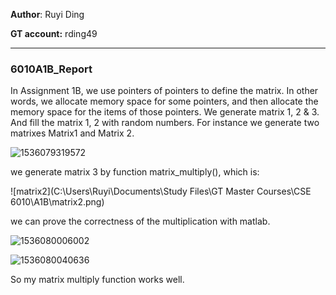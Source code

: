 **Author**: Ruyi Ding

**GT account:** rding49

---

### 						6010A1B_Report

In Assignment 1B, we use pointers of pointers to define the matrix. In other words, we allocate memory space for some pointers, and then allocate the memory space for the items of those pointers. We generate matrix 1, 2 & 3. And fill the matrix 1, 2 with random numbers.  For instance we generate two matrixes Matrix1 and Matrix 2.

![1536079319572](C:\Users\Ruyi\AppData\Local\Temp\1536079319572.png)

we generate matrix 3 by function matrix_multiply(), which is:

![matrix2](C:\Users\Ruyi\Documents\Study Files\GT Master Courses\CSE 6010\A1B\matrix2.png)

we can prove the correctness of the multiplication with matlab.

![1536080006002](C:\Users\Ruyi\AppData\Local\Temp\1536080006002.png)

![1536080040636](C:\Users\Ruyi\AppData\Local\Temp\1536080040636.png)

So my matrix multiply function works well. 